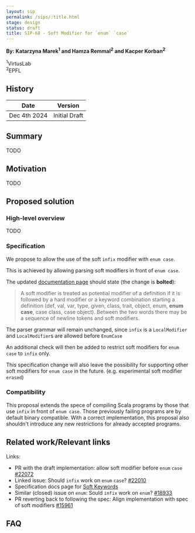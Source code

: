 ```yaml
---
layout: sip
permalink: /sips/:title.html
stage: design
status: draft
title: SIP-68 - Soft Modifier for `enum` `case`
---
```


**By: Katarzyna Marek<sup>1</sup> and Hamza Remmal<sup>2</sup> and Kacper Korban<sup>2</sup>**

<sup>1</sup>VirtusLab<br>
<sup>2</sup>EPFL

## History

| Date          | Version            |
|---------------|--------------------|
| Dec 4th 2024  | Initial Draft      |

## Summary

<!-- A summary of the proposed changes. This should be no longer than 3 paragraphs.
It is intended to serve in two ways:

- For a first-time reader, a high-level overview of what they should expect to
  see in the proposal.
- For returning readers, a quick reminder of what the proposal is about. -->

TODO

## Motivation

<!-- A high-level overview of the proposal with:

- An explanation of the problems or limitations that it aims to solve,
- A presentation of one or more use cases as running examples, with code showing
  how they would be addressed *using the status quo* (without the feature), and
  why that is not good enough.

This section should clearly express the scope of the proposal. It should make it
clear what are the goals of the proposal, and what is out of the scope of the
proposal. -->

TODO

## Proposed solution

### High-level overview

<!-- A high-level overview of the proposed changes, and how they allow to better
solve the running examples. This section should be example-heavy, and not dive
into corner cases.

Example:

~~~ scala
// This is an @main method
@main def foo(x: Int): Unit =
  println(x)
~~~ -->

TODO

### Specification

We propose to allow the use of the soft `infix` modifier with `enum case`.

This is achieved by allowing parsing soft modifiers in front of `enum case`.

The updated [documentation page](https://dotty.epfl.ch/docs/reference/soft-modifier.html) should state (the
change is **bolted**):
> A soft modifier is treated as potential modifier of a definition if it is
> followed by a hard modifier or a keyword combination starting a definition
> (def, val, var, type, given, class, trait, object, enum, **enum case**, case
> class, case object). Between the two words there may be a sequence of newline
> tokens and soft modifiers.

The parser grammar will remain unchanged, since `infix` is a `LocalModifier` and
`LocalModifier`s are allowed before `EnumCase`

An additional check will then be added to restrict soft modifiers for `enum
case` to `infix` only.

This specification change will also leave the possibility for supporting other
soft modifiers for `enum case` in the future. (e.g. experimental soft modifier
`erased`)

### Compatibility

This proposal extends the spece of compiling Scala programs by those that use
`infix` in front of `enum case`. Those previously failing programs are by
default binary compatible. With a correct implementation, this proposal also
shouldn't introduce any new restrictions for already accepted programs.

## Related work/Relevant links

Links:
- PR with the draft implementation: allow soft modifier before `enum` `case`
  [#22072](https://github.com/scala/scala3/pull/22072)
- Linked issue: Should `infix` work on `enum` `case`?
  [#22010](https://github.com/scala/scala3/issues/22010)
- Specification docs page for [Soft
  Keywords](https://dotty.epfl.ch/docs/reference/soft-modifier.html)
- Similar (closed) issue on `enum`: Sould `infix` work on `enum`?
  [#18933](https://github.com/scala/scala3/issues/18933)
- PR reverting back to following the spec: Align implementation with spec of
  soft modifiers [#15961](https://github.com/scala/scala3/pull/15961)

## FAQ
